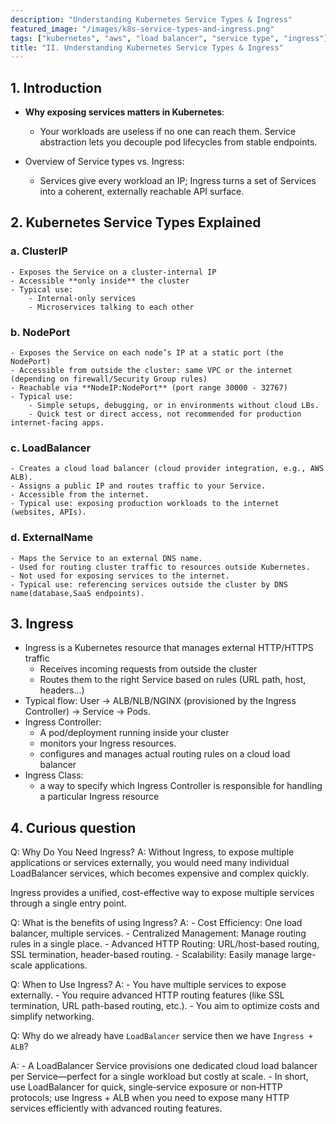 ```yaml
---
description: "Understanding Kubernetes Service Types & Ingress"
featured_image: "/images/k8s-service-types-and-ingress.png"
tags: ["kubernetes", "aws", "load balancer", "service type", "ingress"]
title: "II. Understanding Kubernetes Service Types & Ingress"
---
```


## 1. Introduction
- **Why exposing services matters in Kubernetes**: 
    - Your workloads are useless if no one can reach them. Service abstraction lets you decouple pod lifecycles from stable endpoints.

- Overview of Service types vs. Ingress:
    - Services give every workload an IP; Ingress turns a set of Services into a coherent, externally reachable API surface.

## 2. Kubernetes Service Types Explained
### a. ClusterIP
    - Exposes the Service on a cluster-internal IP
    - Accessible **only inside** the cluster
    - Typical use: 
        - Internal-only services 
        - Microservices talking to each other
### b. NodePort
    - Exposes the Service on each node’s IP at a static port (the NodePort)
    - Accessible from outside the cluster: same VPC or the internet (depending on firewall/Security Group rules)
    - Reachable via **NodeIP:NodePort** (port range 30000 - 32767)
    - Typical use:
        - Simple setups, debugging, or in environments without cloud LBs. 
        - Quick test or direct access, not recommended for production internet-facing apps.
### c. LoadBalancer
    - Creates a cloud load balancer (cloud provider integration, e.g., AWS ALB).
    - Assigns a public IP and routes traffic to your Service.
    - Accessible from the internet.
    - Typical use: exposing production workloads to the internet (websites, APIs).
### d. ExternalName
    - Maps the Service to an external DNS name.
    - Used for routing cluster traffic to resources outside Kubernetes.
    - Not used for exposing services to the internet.
    - Typical use: referencing services outside the cluster by DNS name(database,SaaS endpoints).

## 3. Ingress
- Ingress is a Kubernetes resource that manages external HTTP/HTTPS traffic
    - Receives incoming requests from outside the cluster
    - Routes them to the right Service based on rules (URL path, host, headers…)
- Typical flow: User → ALB/NLB/NGINX (provisioned by the Ingress Controller) → Service → Pods.
- Ingress Controller:
    - A pod/deployment running inside your cluster
    - monitors your Ingress resources.
    - configures and manages actual routing rules on a cloud load balancer
- Ingress Class:
    - a way to specify which Ingress Controller is responsible for handling a particular Ingress resource

## 4. Curious question
Q: Why Do You Need Ingress?
A: Without Ingress, to expose multiple applications or services externally, you would need many individual LoadBalancer services, which becomes expensive and complex quickly.

Ingress provides a unified, cost-effective way to expose multiple services through a single entry point.

Q: What is the benefits of using Ingress?
A:
    - Cost Efficiency: One load balancer, multiple services.
    - Centralized Management: Manage routing rules in a single place.
    - Advanced HTTP Routing: URL/host-based routing, SSL termination, header-based routing.
    - Scalability: Easily manage large-scale applications.

Q: When to Use Ingress?
A:
    - You have multiple services to expose externally.
    - You require advanced HTTP routing features (like SSL termination, URL path-based routing, etc.).
    - You aim to optimize costs and simplify networking.

Q: Why do we already have `LoadBalancer` service then we have `Ingress + ALB`?

A:
    - A LoadBalancer Service provisions one dedicated cloud load balancer per Service—perfect for a single workload but costly at scale.
    - In short, use LoadBalancer for quick, single‑service exposure or non‑HTTP protocols; use Ingress + ALB when you need to expose many HTTP services efficiently with advanced routing features.